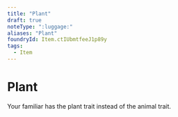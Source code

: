```yaml
---
title: "Plant"
draft: true
noteType: ":luggage:"
aliases: "Plant"
foundryId: Item.ctIUbmtfeeJ1p89y
tags:
  - Item
---
```


# Plant

Your familiar has the plant trait instead of the animal trait.
